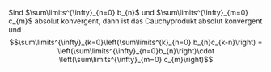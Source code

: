 
Sind $\sum\limits^{\infty}_{n=0} b_{n}$ und $\sum\limits^{\infty}_{m=0} c_{m}$ absolut konvergent, dann ist das Cauchyprodukt absolut konvergent und
$$\sum\limits^{\infty}_{k=0}\left(\sum\limits^{k}_{n=0} b_{n}c_{k-n}\right) = \left(\sum\limits^{\infty}_{n=0}b_{n}\right)\cdot \left(\sum\limits^{\infty}_{m=0} c_{m}\right)$$

